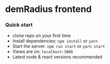 # demRadius frontend 

### Quick start

- clone repo on your first time
- Install dependencies: `npm install` or `yarn`
- Start the server: `npm run start` or `yarn start`
- Views are on: `localhost:3000`
- Latest node & react versions recommended
